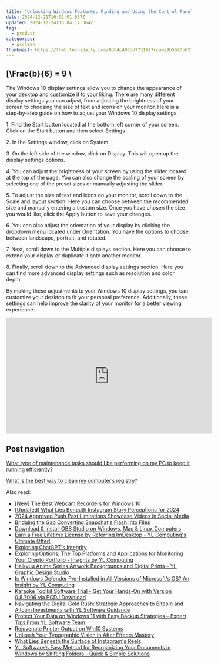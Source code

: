 ```yaml
---
title: "Unlocking Windows Features: Finding and Using the Control Panel with Help From YL Software Experts"
date: 2024-12-21T16:02:01.637Z
updated: 2024-12-24T16:04:17.364Z
tags:
  - product
categories:
  - pcclean
thumbnail: https://thmb.techidaily.com/0bb4c495dd7731927ccaea9b5575b62f707a960302840b45601332f0fd63d3f8.jpg
---
```


## \[\Frac{b}{6} = 9 \

The Windows 10 display settings allow you to change the appearance of your desktop and customize it to your liking. There are many different display settings you can adjust, from adjusting the brightness of your screen to choosing the size of text and icons on your monitor. Here is a step-by-step guide on how to adjust your Windows 10 display settings. 

1\. Find the Start button located at the bottom left corner of your screen. Click on the Start button and then select Settings.

2\. In the Settings window, click on System.

3\. On the left side of the window, click on Display. This will open up the display settings options. 

4\. You can adjust the brightness of your screen by using the slider located at the top of the page. You can also change the scaling of your screen by selecting one of the preset sizes or manually adjusting the slider.

5\. To adjust the size of text and icons on your monitor, scroll down to the Scale and layout section. Here you can choose between the recommended size and manually entering a custom size. Once you have chosen the size you would like, click the Apply button to save your changes.

6\. You can also adjust the orientation of your display by clicking the dropdown menu located under Orientation. You have the options to choose between landscape, portrait, and rotated.

7\. Next, scroll down to the Multiple displays section. Here you can choose to extend your display or duplicate it onto another monitor.

8\. Finally, scroll down to the Advanced display settings section. Here you can find more advanced display settings such as resolution and color depth. 

By making these adjustments to your Windows 10 display settings, you can customize your desktop to fit your personal preference. Additionally, these settings can help improve the clarity of your monitor for a better viewing experience.

<!-- affiliate ads begin -->
<iframe width="560" height="315" src="https://www.youtube.com/embed/jvwX82j3ci0?si=gAWoovjXgs3m1d7S" title="YouTube video player" frameborder="0" allow="accelerometer; autoplay; clipboard-write; encrypted-media; gyroscope; picture-in-picture; web-share" referrerpolicy="strict-origin-when-cross-origin" allowfullscreen></iframe>
<!-- affiliate ads end -->

## Post navigation

[What type of maintenance tasks should I be performing on my PC to keep it running efficiently?](https://tools.techidaily.com/pcclean/products/)

[What is the best way to clean my computer’s registry?](https://tools.techidaily.com/pcclean/products/)

<ins class="adsbygoogle"
     style="display:block"
     data-ad-format="autorelaxed"
     data-ad-client="ca-pub-7571918770474297"
     data-ad-slot="1223367746"></ins>

<ins class="adsbygoogle"
     style="display:block"
     data-ad-client="ca-pub-7571918770474297"
     data-ad-slot="8358498916"
     data-ad-format="auto"
     data-full-width-responsive="true"></ins>

<span class="atpl-alsoreadstyle">Also read:</span>
<div><ul>
<li><a href="https://screen-sharing-recording.techidaily.com/new-the-best-webcam-recorders-for-windows-10/"><u>[New] The Best Webcam Recorders for Windows 10</u></a></li>
<li><a href="https://instagram-video-files.techidaily.com/updated-what-lies-beneath-instagram-story-perceptions-for-2024/"><u>[Updated] What Lies Beneath Instagram Story Perceptions for 2024</u></a></li>
<li><a href="https://facebook-videos.techidaily.com/2024-approved-push-past-limitations-showcase-videos-in-social-media/"><u>2024 Approved Push Past Limitations Showcase Videos in Social Media</u></a></li>
<li><a href="https://tiktok-video-recordings.techidaily.com/bridging-the-gap-converting-snapchats-flash-into-files/"><u>Bridging the Gap Converting Snapchat's Flash Into Files</u></a></li>
<li><a href="https://win-ratings.techidaily.com/download-and-install-obs-studio-on-windows-mac-and-linux-computers/"><u>Download & Install OBS Studio on Windows, Mac & Linux Computers</u></a></li>
<li><a href="https://discover-amazing.techidaily.com/earn-a-free-lifetime-license-by-referring-imdesktop-yl-computings-ultimate-offer/"><u>Earn a Free Lifetime License by Referring ImDesktop - YL Computing's Ultimate Offer!</u></a></li>
<li><a href="https://tech-savvy.techidaily.com/exploring-chatgpts-integrity/"><u>Exploring ChatGPT's Integrity</u></a></li>
<li><a href="https://discover-amazing.techidaily.com/exploring-options-the-top-platforms-and-applications-for-monitoring-your-crypto-portfolio-insights-by-yl-computing/"><u>Exploring Options: The Top Platforms and Applications for Monitoring Your Crypto Portfolio - Insights by YL Computing</u></a></li>
<li><a href="https://discover-amazing.techidaily.com/haikyuu-anime-series-artwork-backgrounds-and-digital-prints-yl-graphic-design-studio/"><u>Haikyuu Anime Series Artwork Backgrounds and Digital Prints – YL Graphic Design Studio</u></a></li>
<li><a href="https://discover-amazing.techidaily.com/is-windows-defender-pre-installed-in-all-versions-of-microsofts-os-an-insight-by-yl-computing/"><u>Is Windows Defender Pre-Installed in All Versions of Microsoft's OS? An Insight by YL Computing</u></a></li>
<li><a href="https://discover-amazing.techidaily.com/karaoke-toolkit-software-trial-get-your-hands-on-with-version-087006-via-pcdj-download/"><u>Karaoke Toolkit Software Trial - Get Your Hands-On with Version 0.8.7006 via PCDJ Download</u></a></li>
<li><a href="https://discover-amazing.techidaily.com/navigating-the-digital-gold-rush-strategic-approaches-to-bitcoin-and-altcoin-investments-with-yl-software-guidance/"><u>Navigating the Digital Gold Rush: Strategic Approaches to Bitcoin and Altcoin Investments with YL Software Guidance</u></a></li>
<li><a href="https://discover-amazing.techidaily.com/protect-your-data-on-windows-11-with-easy-backup-strategies-expert-tips-from-yl-software-team/"><u>Protect Your Data on Windows 11 with Easy Backup Strategies – Expert Tips From YL Software Team</u></a></li>
<li><a href="https://driver-install.techidaily.com/rejuvenate-printer-output-on-win10-systems/"><u>Rejuvenate Printer Output on Win10 Systems</u></a></li>
<li><a href="https://extra-resources.techidaily.com/unleash-your-typographic-vision-in-after-effects-mastery/"><u>Unleash Your Typographic Vision in After Effects Mastery</u></a></li>
<li><a href="https://instagram-video-recordings.techidaily.com/what-lies-beneath-the-surface-of-instagrams-reels/"><u>What Lies Beneath the Surface of Instagram's Reels</u></a></li>
<li><a href="https://discover-amazing.techidaily.com/yl-softwares-easy-method-for-reorganizing-your-documents-in-windows-by-shifting-folders-quick-and-simple-solutions/"><u>YL Software's Easy Method for Reorganizing Your Documents in Windows by Shifting Folders - Quick & Simple Solutions</u></a></li>
</ul></div>

